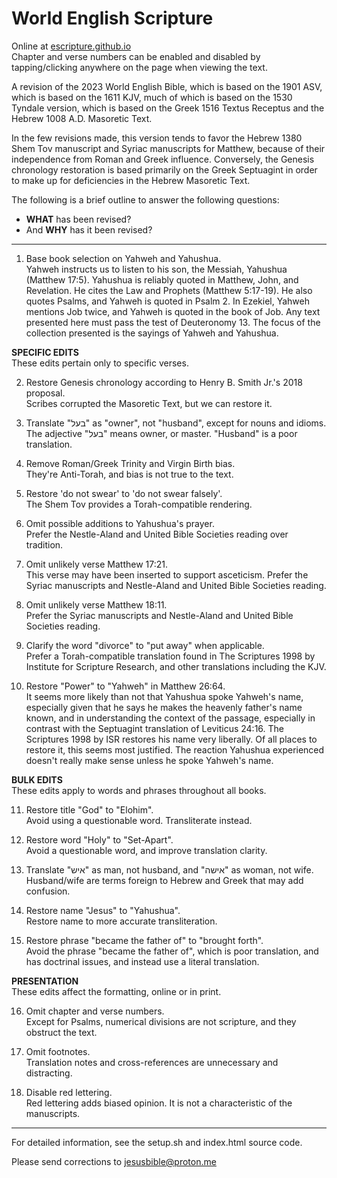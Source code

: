 
# World English Scripture

Online at [escripture.github.io](https://escripture.github.io)  
Chapter and verse numbers can be enabled and disabled by tapping/clicking anywhere on the page when viewing the text.

A revision of the 2023 World English Bible, which is based on the 1901 ASV, which is based on the 1611 KJV, much of which is based on the 1530 Tyndale version, which is based on the Greek 1516 Textus Receptus and the Hebrew 1008 A.D. Masoretic Text.

In the few revisions made, this version tends to favor the Hebrew 1380 Shem Tov manuscript and Syriac manuscripts for Matthew, because of their independence from Roman and Greek influence. Conversely, the Genesis chronology restoration is based primarily on the Greek Septuagint in order to make up for deficiencies in the Hebrew Masoretic Text.

The following is a brief outline to answer the following questions:
- **WHAT** has been revised?
- And **WHY** has it been revised?

---

1. Base book selection on Yahweh and Yahushua.  
Yahweh instructs us to listen to his son, the Messiah, Yahushua (Matthew 17:5).
Yahushua is reliably quoted in Matthew, John, and Revelation. He cites the Law and Prophets (Matthew 5:17-19). He also quotes Psalms, and Yahweh is quoted in Psalm 2. In Ezekiel, Yahweh mentions Job twice, and Yahweh is quoted in the book of Job. Any text presented here must pass the test of Deuteronomy 13. The focus of the collection presented is the sayings of Yahweh and Yahushua.

**SPECIFIC EDITS**  
These edits pertain only to specific verses.

2. Restore Genesis chronology according to Henry B. Smith Jr.'s 2018 proposal.  
Scribes corrupted the Masoretic Text, but we can restore it.

3. Translate "בעל" as "owner", not "husband", except for nouns and idioms.  
The adjective "בעל" means owner, or master. "Husband" is a poor translation.

4. Remove Roman/Greek Trinity and Virgin Birth bias.  
They're Anti-Torah, and bias is not true to the text.

5. Restore 'do not swear' to  'do not swear falsely'.  
The Shem Tov provides a Torah-compatible rendering.

6. Omit possible additions to Yahushua's prayer.  
Prefer the Nestle-Aland and United Bible Societies reading over tradition.

7. Omit unlikely verse Matthew 17:21.  
This verse may have been inserted to support asceticism. Prefer the Syriac manuscripts and Nestle-Aland and United Bible Societies reading.

8. Omit unlikely verse Matthew 18:11.  
Prefer the Syriac manuscripts and Nestle-Aland and United Bible Societies reading.

9. Clarify the word "divorce" to "put away" when applicable.  
Prefer a Torah-compatible translation found in The Scriptures 1998 by Institute for Scripture Research, and other translations including the KJV.

10. Restore "Power" to "Yahweh" in Matthew 26:64.  
It seems more likely than not that Yahushua spoke Yahweh's name, especially given that he says he makes the heavenly father's name known, and in understanding the context of the passage, especially in contrast with the Septuagint translation of Leviticus 24:16. The Scriptures 1998 by ISR restores his name very liberally. Of all places to restore it, this seems most justified. The reaction Yahushua experienced doesn't really make sense unless he spoke Yahweh's name.


**BULK EDITS**  
These edits apply to words and phrases throughout all books.

11. Restore title "God" to "Elohim".  
Avoid using a questionable word. Transliterate instead.

12. Restore word "Holy" to "Set-Apart".  
Avoid a questionable word, and improve translation clarity.

13. Translate "איש" as man, not husband, and "אישה" as woman, not wife.  
Husband/wife are terms foreign to Hebrew and Greek that may add confusion.

14. Restore name "Jesus" to "Yahushua".  
Restore name to more accurate transliteration.

15. Restore phrase "became the father of" to "brought forth".  
Avoid the phrase "became the father of", which is poor translation, and has doctrinal issues, and instead use a literal translation.


**PRESENTATION**  
These edits affect the formatting, online or in print.

16. Omit chapter and verse numbers.  
Except for Psalms, numerical divisions are not scripture, and they obstruct the text.

17. Omit footnotes.  
Translation notes and cross-references are unnecessary and distracting.

18. Disable red lettering.  
Red lettering adds biased opinion. It is not a characteristic of the manuscripts.

---

For detailed information, see the setup.sh and index.html source code.

Please send corrections to jesusbible@proton.me
